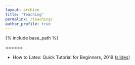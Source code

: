 ```yaml
---
layout: archive
title: "Teaching"
permalink: /teaching/
author_profile: true
---
```


{% include base_path %}

======
* How to Latex: Quick Tutorial for Beginners, 2019 (<a href="https://nbviewer.jupyter.org/github/JorgeAngel/jorgeangel.github.io/blob/master/_teaching/How_to_LaTeX_noAffiliation.pdf"  target="_blank" type="application/pdf" class="image fit">slides</a>)
